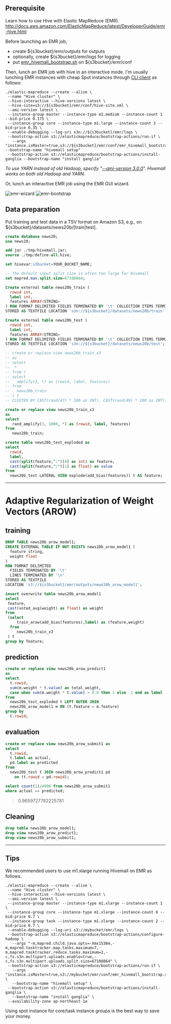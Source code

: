<!--
  Licensed to the Apache Software Foundation (ASF) under one
  or more contributor license agreements.  See the NOTICE file
  distributed with this work for additional information
  regarding copyright ownership.  The ASF licenses this file
  to you under the Apache License, Version 2.0 (the
  "License"); you may not use this file except in compliance
  with the License.  You may obtain a copy of the License at

    http://www.apache.org/licenses/LICENSE-2.0

  Unless required by applicable law or agreed to in writing,
  software distributed under the License is distributed on an
  "AS IS" BASIS, WITHOUT WARRANTIES OR CONDITIONS OF ANY
  KIND, either express or implied.  See the License for the
  specific language governing permissions and limitations
  under the License.
-->

<!-- toc -->
        
## Prerequisite
Learn how to use Hive with Elastic MapReduce (EMR).  
http://docs.aws.amazon.com/ElasticMapReduce/latest/DeveloperGuide/emr-hive.html

Before launching an EMR job, 
* create ${s3bucket}/emr/outputs for outputs
* optionally, create ${s3bucket}/emr/logs for logging
* put [emr_hivemall_bootstrap.sh](https://raw.githubusercontent.com/apache/incubator-hivemall/master/resources/misc/emr_hivemall_bootstrap.sh) on ${s3bucket}/emr/conf

Then, lunch an EMR job with hive in an interactive mode.
I'm usually lunching EMR instances with cheap Spot instances through [CLI client](https://aws.amazon.com/jp/tools/) as follows:
```
./elastic-mapreduce --create --alive \
 --name "Hive cluster" \
 --hive-interactive --hive-versions latest \
 --hive-site=s3://${s3bucket}/emr/conf/hive-site.xml \
 --ami-version latest \
 --instance-group master --instance-type m1.medium --instance-count 1 --bid-price 0.175 \
 --instance-group core --instance-type m1.large --instance-count 3 --bid-price 0.35 \
 --enable-debugging --log-uri s3n://${s3bucket}/emr/logs \
 --bootstrap-action s3://elasticmapreduce/bootstrap-actions/run-if \
   --args "instance.isMaster=true,s3://${s3bucket}/emr/conf/emr_hivemall_bootstrap.sh" --bootstrap-name "hivemall setup"
 --bootstrap-action s3://elasticmapreduce/bootstrap-actions/install-ganglia --bootstrap-name "install ganglia"
```
_To use YARN instead of old Hadoop, specify "[--ami-version 3.0.0](http://docs.aws.amazon.com/ElasticMapReduce/latest/DeveloperGuide/emr-plan-ami.html#ami-versions-supported)". Hivemall works on both old Hadoop and YARN._

Or, lunch an interactive EMR job using the EMR GUI wizard.

<img src="../resources/images/emr-wizard.png" alt="emr-wizard"/>

<img src="../resources/images/emr-bootstrap.png" alt="emr-bootstrap"/>

## Data preparation

Put training and test data in a TSV format on Amazon S3, e.g., on ${s3bucket}/datasets/news20b/[train|test].

```sql
create database news20;
use news20;

add jar ./tmp/hivemall.jar;
source ./tmp/define-all.hive;

set hivevar:s3bucket=YOUR_BUCKET_NAME;

-- The default input split size is often too large for Hivemall
set mapred.max.split.size=67108864;

Create external table news20b_train (
  rowid int,
  label int,
  features ARRAY<STRING>
) ROW FORMAT DELIMITED FIELDS TERMINATED BY '\t' COLLECTION ITEMS TERMINATED BY "," 
STORED AS TEXTFILE LOCATION 's3n://${s3bucket}/datasets/news20b/train';

Create external table news20b_test (
  rowid int, 
  label int,
  features ARRAY<STRING>
) ROW FORMAT DELIMITED FIELDS TERMINATED BY '\t' COLLECTION ITEMS TERMINATED BY ","
STORED AS TEXTFILE LOCATION 's3n://${s3bucket}/datasets/news20b/test';

-- create or replace view news20b_train_x3
-- as
-- select 
--  * 
-- from (
-- select
--   amplify(3, *) as (rowid, label, features)
-- from  
--   news20b_train 
-- ) t
-- CLUSTER BY CAST(rand(47) * 100 as INT), CAST(rand(49) * 100 as INT), CAST(rand(50) * 100 as INT);

create or replace view news20b_train_x3
as
select
   rand_amplify(3, 1000, *) as (rowid, label, features)
from  
   news20b_train;

create table news20b_test_exploded as
select 
  rowid,
  label,
  cast(split(feature,":")[0] as int) as feature,
  cast(split(feature,":")[1] as float) as value
from 
  news20b_test LATERAL VIEW explode(add_bias(features)) t AS feature;
```

---
# Adaptive Regularization of Weight Vectors (AROW)

## training
```sql
DROP TABLE news20b_arow_model1;
CREATE EXTERNAL TABLE IF NOT EXISTS news20b_arow_model1 (
  feature string,
  weight float
)
ROW FORMAT DELIMITED 
  FIELDS TERMINATED BY '\t'
  LINES TERMINATED BY '\n'
STORED AS TEXTFILE
LOCATION 's3://${s3bucket}/emr/outputs/news20b_arow_model1';

insert overwrite table news20b_arow_model1
select 
 feature,
 cast(voted_avg(weight) as float) as weight
from 
 (select 
     train_arow(add_bias(features),label) as (feature,weight)
  from 
     news20b_train_x3
 ) t 
group by feature;
```

## prediction
```sql
create or replace view news20b_arow_predict1 
as
select
  t.rowid, 
  sum(m.weight * t.value) as total_weight,
  case when sum(m.weight * t.value) > 0.0 then 1 else -1 end as label
from 
  news20b_test_exploded t LEFT OUTER JOIN
  news20b_arow_model1 m ON (t.feature = m.feature)
group by
  t.rowid;
```

## evaluation
```sql
create or replace view news20b_arow_submit1 as
select 
  t.rowid, 
  t.label as actual, 
  pd.label as predicted
from 
  news20b_test t JOIN news20b_arow_predict1 pd 
    on (t.rowid = pd.rowid);
```

```sql
select count(1)/4996 from news20b_arow_submit1 
where actual == predicted;
```
> 0.9659727782225781

## Cleaning

```sql
drop table news20b_arow_model1;
drop view news20b_arow_predict1;
drop view news20b_arow_submit1;
```

---
## Tips

We recommended users to use m1.xlarge running Hivemall on EMR as follows.
```
./elastic-mapreduce --create --alive \
 --name "Hive cluster" \
 --hive-interactive --hive-versions latest \
 --ami-version latest \
 --instance-group master --instance-type m1.xlarge --instance-count 1 \
 --instance-group core --instance-type m1.xlarge --instance-count 8 --bid-price 0.7 \
 --instance-group task --instance-type m1.xlarge --instance-count 2 --bid-price 0.7 \
 --enable-debugging --log-uri s3://mybucket/emr/logs \
 --bootstrap-action s3://elasticmapreduce/bootstrap-actions/configure-hadoop \
   --args "-m,mapred.child.java.opts=-Xmx1536m,-m,mapred.tasktracker.map.tasks.maximum=7,-m,mapred.tasktracker.reduce.tasks.maximum=2,-c,fs.s3n.multipart.uploads.enable=true,-c,fs.s3n.multipart.uploads.split.size=67108864" \
 --bootstrap-action s3://elasticmapreduce/bootstrap-actions/run-if \
   --args "instance.isMaster=true,s3://mybucket/emr/conf/emr_hivemall_bootstrap.sh" \
   --bootstrap-name "hivemall setup" \
 --bootstrap-action s3://elasticmapreduce/bootstrap-actions/install-ganglia \
   --bootstrap-name "install ganglia" \
 --availability-zone ap-northeast-1a
```
Using spot instance for core/task instance groups is the best way to save your money.
